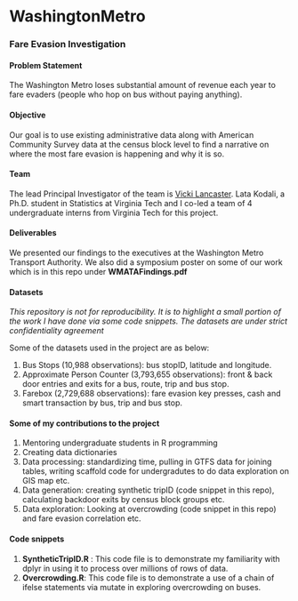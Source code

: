 # WashingtonMetro
### Fare Evasion Investigation

#### Problem Statement
The Washington Metro loses substantial amount of revenue each year to fare evaders (people who hop on bus without paying anything).

#### Objective
Our goal is to use existing administrative data along with American Community Survey data at the census block level to find a narrative on where the most fare evasion is happening and why it is so.

#### Team
The lead Principal Investigator of the team is [Vicki Lancaster](https://www.bi.vt.edu/faculty/Vicki-Lancaster). Lata Kodali, a Ph.D. student in Statistics at Virginia Tech and I co-led a team of 4 undergraduate interns from Virginia Tech for this project.

#### Deliverables
We presented our findings to the executives at the Washington Metro Transport Authority. We also did a symposium poster on some of our work which is in this repo under **WMATAFindings.pdf**

#### Datasets
*This repository is not for reproducibility. It is to highlight a small portion of the work I have done via some code snippets. The datasets are under strict confidentiality agreement*

Some of the datasets used in the project are as below:
1. Bus Stops (10,988 observations): bus stopID, latitude and longitude.
2. Approximate Person Counter (3,793,655 observations): front & back door entries and exits for a bus, route, trip and bus stop.
3. Farebox (2,729,688 observations): fare evasion key presses, cash and smart transaction by bus, trip and bus stop.

#### Some of my contributions to the project

1. Mentoring undergraduate students in R programming
2. Creating data dictionaries
3. Data processing: standardizing time, pulling in GTFS data for joining tables, writing scaffold code for undergradutes to do data exploration on GIS map etc.
4. Data generation: creating synthetic tripID (code snippet in this repo), calculating backdoor exits by census block groups etc.
5. Data exploration: Looking at overcrowding (code snippet in this repo) and fare evasion correlation etc. 

#### Code snippets

1. **SyntheticTripID.R** : This code file is to demonstrate my familiarity with dplyr in using it to process over millions of rows of data.
2. **Overcrowding.R**: This code file is to demonstrate a use of a chain of ifelse statements via mutate in exploring overcrowding on buses.


